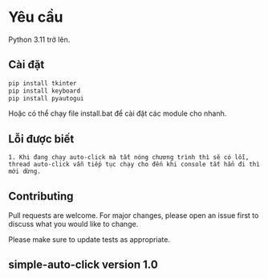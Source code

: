 # Yêu cầu

Python 3.11 trở lên.

## Cài đặt

```bash
pip install tkinter
pip install keyboard
pip install pyautogui
```
Hoặc có thể chạy file install.bat để cài đặt các module cho nhanh.

## Lỗi được biết

```
1. Khi đang chạy auto-click mà tắt nóng chương trình thì sẽ có lỗi, thread auto-click vẫn tiếp tục chạy cho đến khi console tắt hẳn đi thì mới dừng.
```

## Contributing

Pull requests are welcome. For major changes, please open an issue first
to discuss what you would like to change.

Please make sure to update tests as appropriate.

## simple-auto-click version 1.0